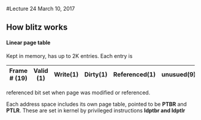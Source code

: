 #Lecture 24
March 10, 2017  

## How blitz works

#### Linear page table 
Kept in memory, has up to 2K entries. Each entry is 

Frame # (19) | Valid (1)|Write(1)|Dirty(1)|Referenced(1)|unusued(9)
---|---|---|---|---|---

referenced bit set when page was modified or referenced. 

Each address space includes its own page table, pointed to be **PTBR** and **PTLR**. These are set in kernel by privileged instructions **ldptbr and ldptlr** 


